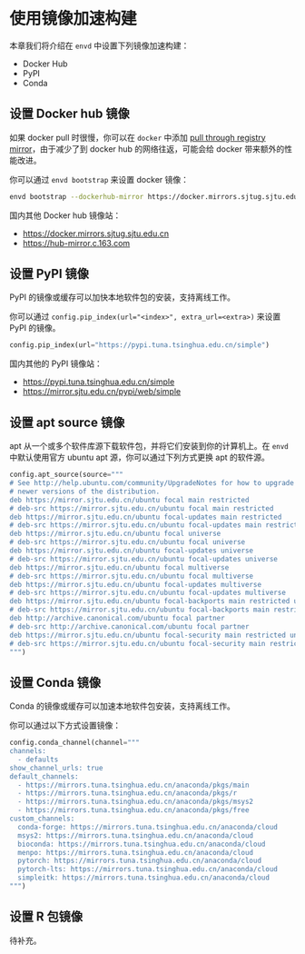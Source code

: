 # 使用镜像加速构建

本章我们将介绍在 `envd` 中设置下列镜像加速构建：
- Docker Hub
- PyPI
- Conda

## 设置 Docker hub 镜像

如果 docker pull 时很慢，你可以在 `docker` 中添加  [pull through registry mirror](https://docs.docker.com/registry/recipes/mirror/)，由于减少了到 docker hub 的网络往返，可能会给 docker 带来额外的性能改进。

你可以通过 `envd bootstrap` 来设置 docker 镜像：

<custom-title title="Set docker mirror">

```bash
envd bootstrap --dockerhub-mirror https://docker.mirrors.sjtug.sjtu.edu.cn
```

</custom-title>

国内其他 Docker hub 镜像站：
- https://docker.mirrors.sjtug.sjtu.edu.cn
- https://hub-mirror.c.163.com

## 设置 PyPI 镜像

PyPI 的镜像或缓存可以加快本地软件包的安装，支持离线工作。

你可以通过 `config.pip_index(url="<index>", extra_url=<extra>)` 来设置 PyPI 的镜像。

<custom-title title="Set pip index mirror">

```python
config.pip_index(url="https://pypi.tuna.tsinghua.edu.cn/simple")
```

</custom-title>

国内其他的 PyPI 镜像站：

- https://pypi.tuna.tsinghua.edu.cn/simple
- https://mirror.sjtu.edu.cn/pypi/web/simple

## 设置 apt source 镜像

apt 从一个或多个软件库源下载软件包，并将它们安装到你的计算机上。在 `envd` 中默认使用官方 ubuntu apt 源，你可以通过下列方式更换 apt 的软件源。

<custom-title title="Set apt source mirror">

```python
config.apt_source(source="""
# See http://help.ubuntu.com/community/UpgradeNotes for how to upgrade to
# newer versions of the distribution.
deb https://mirror.sjtu.edu.cn/ubuntu focal main restricted
# deb-src https://mirror.sjtu.edu.cn/ubuntu focal main restricted
deb https://mirror.sjtu.edu.cn/ubuntu focal-updates main restricted
# deb-src https://mirror.sjtu.edu.cn/ubuntu focal-updates main restricted
deb https://mirror.sjtu.edu.cn/ubuntu focal universe
# deb-src https://mirror.sjtu.edu.cn/ubuntu focal universe
deb https://mirror.sjtu.edu.cn/ubuntu focal-updates universe
# deb-src https://mirror.sjtu.edu.cn/ubuntu focal-updates universe
deb https://mirror.sjtu.edu.cn/ubuntu focal multiverse
# deb-src https://mirror.sjtu.edu.cn/ubuntu focal multiverse
deb https://mirror.sjtu.edu.cn/ubuntu focal-updates multiverse
# deb-src https://mirror.sjtu.edu.cn/ubuntu focal-updates multiverse
deb https://mirror.sjtu.edu.cn/ubuntu focal-backports main restricted universe multiverse
# deb-src https://mirror.sjtu.edu.cn/ubuntu focal-backports main restricted universe multiverse
deb http://archive.canonical.com/ubuntu focal partner
# deb-src http://archive.canonical.com/ubuntu focal partner
deb https://mirror.sjtu.edu.cn/ubuntu focal-security main restricted universe multiverse
# deb-src https://mirror.sjtu.edu.cn/ubuntu focal-security main restricted universe multiverse
""")
```

</custom-title>

## 设置 Conda 镜像

Conda 的镜像或缓存可以加速本地软件包安装，支持离线工作。

你可以通过以下方式设置镜像：

<custom-title title="Set conda channel mirror">

```python
config.conda_channel(channel="""
channels:
  - defaults
show_channel_urls: true
default_channels:
  - https://mirrors.tuna.tsinghua.edu.cn/anaconda/pkgs/main
  - https://mirrors.tuna.tsinghua.edu.cn/anaconda/pkgs/r
  - https://mirrors.tuna.tsinghua.edu.cn/anaconda/pkgs/msys2
  - https://mirrors.tuna.tsinghua.edu.cn/anaconda/pkgs/free
custom_channels:
  conda-forge: https://mirrors.tuna.tsinghua.edu.cn/anaconda/cloud
  msys2: https://mirrors.tuna.tsinghua.edu.cn/anaconda/cloud
  bioconda: https://mirrors.tuna.tsinghua.edu.cn/anaconda/cloud
  menpo: https://mirrors.tuna.tsinghua.edu.cn/anaconda/cloud
  pytorch: https://mirrors.tuna.tsinghua.edu.cn/anaconda/cloud
  pytorch-lts: https://mirrors.tuna.tsinghua.edu.cn/anaconda/cloud
  simpleitk: https://mirrors.tuna.tsinghua.edu.cn/anaconda/cloud
""")
```
</custom-title>

## 设置 R 包镜像

待补充。
